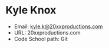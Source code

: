 # Kyle Knox

* Email: kyle.k@20xxproductions.com
* URL: 20xxproductions.com
* Code School path: Git

